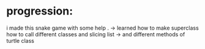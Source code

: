 # progression:
 i made this snake game with some help .
 -> learned how to make superclass how to call different classes and slicing list
 -> and different methods of turtle class
